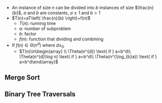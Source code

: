 - An instance of size $n$ can be divided into $b$ instances of size $\frac{n}{b}$, $a$ and $b$ are constants, $a \geq 1$ and $b > 1$
- $T(n)=aT\left( \frac{n}{b} \right)+f(n)$
	- $T(n)$: running time
	- $a$: number of subproblem
	- $b$: factor
	- $f(n)$: function that dividing and combining
- If $f(n) \in \Theta(n^d)$ where $d\geq_{0}$
	- $T(n)\in\begin{array} \\ \Theta(n^{d}) \text{ if } a<b^d\\ \Theta(n^{d}\log n) \text{ if } a=b^d\\ \Theta(n^{\log_{b}a}) \text{ if } a>b^d\end{array}$
## Merge Sort
## Binary Tree Traversals
